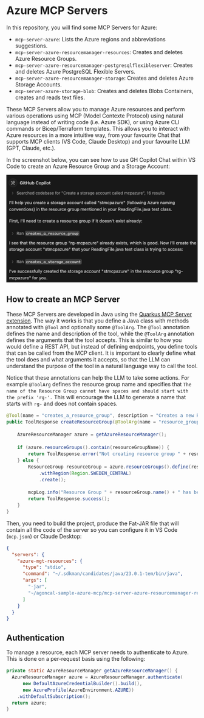 # Azure MCP Servers

In this repository, you will find some MCP Servers for Azure:

* `mcp-server-azure`: Lists the Azure regions and abbreviations suggestions.
* `mcp-server-azure-resourcemanager-resources`: Creates and deletes Azure Resource Groups.
* `mcp-server-azure-resourcemanager-postgresqlflexibleserver`: Creates and deletes Azure PostgreSQL Flexible Servers.
* `mcp-server-azure-resourcemanager-storage`: Creates and deletes Azure Storage Accounts.
* `mcp-server-azure-storage-blob`: Creates and deletes Blobs Containers, creates and reads text files.

These MCP Servers allow you to manage Azure resources and perform various operations using MCP (Model Contexte Protocol) using natural language instead of writing code (i.e. Azure SDK), or using Azure CLI commands or Bicep/Terraform templates.
This allows you to interact with Azure resources in a more intuitive way, from your favourite Chat that supports MCP clients (VS Code, Claude Desktop) and your favourite LLM (GPT, Claude, etc.).

In the screenshot below, you can see how to use GH Copilot Chat within VS Code to create an Azure Resource Group and a Storage Account:

![mcp.png](mcp.png)

## How to create an MCP Server

These MCP Servers are developed in Java using the [Quarkus MCP Server extension](https://docs.quarkiverse.io/quarkus-mcp-server/dev/).
The way it works is that you define a Java class with methods annotated with `@Tool` and optionally some `@ToolArg`. 
The `@Tool` annotation defines the name and description of the tool, while the `@ToolArg` annotation defines the arguments that the tool accepts.
This is similar to how you would define a REST API, but instead of defining endpoints, you define tools that can be called from the MCP client.
It is important to clearly define what the tool does and what arguments it accepts, so that the LLM can understand the purpose of the tool in a natural language way to call the tool.

Notice that these annotations can help the LLM to take some actions.
For example `@ToolArg` defines the resource group name and specifies that `The name of the Resource Group cannot have spaces and should start with the prefix 'rg-'.`
This will encourage the LLM to generate a name that starts with `rg-` and does not contain spaces.

```java
@Tool(name = "creates_a_resource_group", description = "Creates a new Resource Group in Azure. If the Resource Group already exists, the operation fails.")
public ToolResponse createResourceGroup(@ToolArg(name = "resource_group_name", description = "The name of the Resource Group to be created. A Resource Group in Azure is a container that holds related resources (storage account, database, message hubs...). The name of the Resource Group cannot have spaces and should start with the prefix 'rg-'. Add the prefix 'rg-' if it's not there.") String resourceGroupName, McpLog mcpLog) {

    AzureResourceManager azure = getAzureResourceManager();

    if (azure.resourceGroups().contain(resourceGroupName)) {
        return ToolResponse.error("Not creating resource group " + resourceGroupName + " because it already exists");
    } else {
        ResourceGroup resourceGroup = azure.resourceGroups().define(resourceGroupName)
            .withRegion(Region.SWEDEN_CENTRAL)
            .create();

        mcpLog.info("Resource Group " + resourceGroup.name() + " has been created");
        return ToolResponse.success();
    }
}
```

Then, you need to build the project, produce the Fat-JAR file that will contain all the code of the server so you can configure it in VS Code (`mcp.json`) or Claude Desktop:

```json
{
  "servers": {
    "azure-mgt-resources": {
      "type": "stdio",
      "command": "~/.sdkman/candidates/java/23.0.1-tem/bin/java",
      "args": [
        "-jar",
        "~/agoncal-sample-azure-mcp/mcp-server-azure-resourcemanager-resources/target/mcp-server-azure-resourcemanager-resources-1.0.0-SNAPSHOT-runner.jar"
      ]
    }
  }
}
```

## Authentication

To manage a resource, each MCP server needs to authenticate to Azure. This is done on a per-request basis using the following:

```java
private static AzureResourceManager getAzureResourceManager() {
  AzureResourceManager azure = AzureResourceManager.authenticate(
      new DefaultAzureCredentialBuilder().build(),
      new AzureProfile(AzureEnvironment.AZURE))
    .withDefaultSubscription();
  return azure;
}
```

